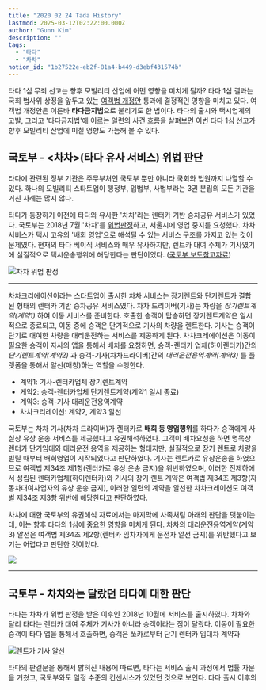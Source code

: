 ```yaml
---
title: "2020 02 24 Tada History"
lastmod: 2025-03-12T02:22:00.000Z
author: "Gunn Kim"
description: ""
tags:
  - "타다"
  - "차차"
notion_id: "1b27522e-eb2f-81a4-b449-d3ebf431574b"
---
```


<!--
agree : 글 주제를 찾아서 들어온 방문자의 마음을 동의한다는 느낌을 준다. (유용한 기술이지만, 제대로 사용하는 사람은 드문 것이 현실이다.)
promise : 현재보다 분명히 나아질 수 있는 부분을 알려준다. (핵심만 이해한다면, 검색 상위권에 올릴 수 있다)
preview : 어떤 정보를 얻게되는지 알수 있도록 한다. (이글에서 활용법 5가지를 알아본다)
-->

타다 1심 무죄 선고는 향후 모빌리티 산업에 어떤 영향을 미치게 될까? 타다 1심 결과는 국회 법사위 상정을 앞두고 있는 [여객법 개정안](http://likms.assembly.go.kr/bill/billDetail.do?billId=PRC_D1F9B1B0T2E4Z1P5Y1M4W5C2X6R9A3) 통과에 결정적인 영향을 미치고 있다. 여객법 개정안은 이른바 **타다금지법**으로 불리기도 한 법이다. 타다의 출시와 택시업계의 고발, 그리고 '타다금지법'에 이르는 일련의 사건 흐름을 살펴보면 이번 타다 1심 선고가 향후 모빌리티 산업에 미칠 영향도 가늠해 볼 수 있다. 

## 국토부 - <차차>(타다 유사 서비스) 위법 판단
타다에 관련된 정부 기관은 주무부처인 국토부 뿐만 아니라 국회와 법원까지 나열할 수 있다. 하나의 모빌리티 스타트업이 행정부, 입법부, 사법부라는 3권 분립의 모든 기관을 거친 사례는 많지 않다.  

타다가 등장하기 이전에 타다와 유사한 '차차'라는 렌터카 기반 승차공유 서비스가 있었다. 국토부는 2018년 7월 '차차'를 [위법판정](http://www.molit.go.kr/USR/NEWS/m_72/dtl.jsp?lcmspage=4&id=95081133)하고, 서울시에 영업 중지를 요청했다. 차차 서비스가 택시 고유의 '배회 영업'으로 해석될 수 있는 서비스 구조를 가지고 있는 것이 문제였다. 현재의 타다 베이직 서비스와 매우 유사하지만, 렌트카 대여 주체가 기사였기에 실질적으로 택시운송행위에 해당한다는 판단이었다. ([국토부 보도참고자료](http://m.molit.go.kr/viewer/skin/doc.html?fn=7ac8005fc3e2d69c0ff5d2625836f552&rs=/viewer/result/20180731))

![차차 위법 판정](13-42.png)

---

차차크리에이션이라는 스타트업이 출시한 차차 서비스는 장기렌트와 단기렌트가 결합된 형태의 렌터카 기반 승차공유 서비스였다. 차차 드리이버(기사)는 차량을 *장기렌트계약(계약1)* 하여 이동 서비스를 준비한다. 호출한 승객이 탑승하면 장기렌트계약은 일시적으로 종료되고, 이동 중에 승객은 단기적으로 기사의 차량을 렌트한다. 기사는 승객이 단기로 대여한 차량을 대리운전하는 서비스를 제공하게 된다. 차차크레에이션은 이동이 필요한 승객이 자사의 앱을 통해서 배차를 요청하면, 승객-렌터카 업체(하이렌터카)간의 *단기렌트계약(계약2)* 과 승객-기사(차차드라이버)간의 *대리운전용역계약(계약3)* 를 플랫폼을 통해서 알선(매칭)하는 역할을 수행한다.

* 계약1: 기사-렌터카업체 장기렌트계약
* 게약2: 승객-렌터카업체 단기렌트계약(계약1 일시 종료)
* 계약3: 승객-기사 대리운전용역계약
* 차차크리레이션: 계약2, 계약3 알선

국토부는 차차 기사(차차 드라이버)가 렌터카로 **배회 등 영업행위**를 하다가 승객에게 사실상 유상 운송 서비스를 제공했다고 유권해석하였다. 고객이 배차요청을 하면 명목상 렌터카 단기임대와 대리운전 용역을 제공하는 형태지만, 실질적으로 장기 렌트로 차량을 빌릴 때부터 배회영업이 시작되었다고 판단하였다. 기사는 렌트카로 유상운송을 하였으므로 여객법 제34조 제1항(렌터카로 유상 운송 금지)을 위반하였으며, 이러한 전제하에서 성립된 렌터카업체(하이렌터카)와 기사의 장기 렌트 계약은 여객법 제34조 제3항(자동차대여사업자의 유상 운송 금지), 이러한 일련의 계약을 알선한 차차크레이션도 여객벌 제34조 제3항 위반에 해당한다고 판단하였다.

차차에 대한 국토부의 유권해석 자료에서는 마지막에 사족처럼 아래의 판단을 덧붙이는데, 이는 향후 타다의 1심에 중요한 영향을 미치게 된다. 차차의 대리운전용역계약(계약3) 알선은 여객법 제34조 제2항(렌터카 임차자에게 운전자 알선 금지)를 위반했다고 보기는 어렵다고 판단한 것이었다. 

![](49-42.png)

---

  
## 국토부 - 차차와는 달랐던 타다에 대한 판단

타다는 차차가 위법 판정을 받은 이후인 2018년 10월에 서비스를 출시하였다. 차차와 달리 타다는 렌터카 대여 주체가 기사가 아니라 승객이라는 점이 달랐다. 이동이 필요한 승객이 타다 앱을 통해서 호출하면, 승객은 쏘카로부터 단기 렌터카 임대차 계약과 

![렌트가 기사 알선](43-19.png)

타다의 판결문을 통해서 밝혀진 내용에 따르면, 타다는 서비스 출시 과정에서 법률 자문을 거쳤고, 국토부와도 일정 수준의 컨센서스가 있었던 것으로 보인다. 타다 출시 이후의 


